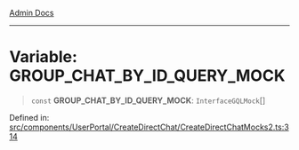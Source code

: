 [Admin Docs](/)

***

# Variable: GROUP\_CHAT\_BY\_ID\_QUERY\_MOCK

> `const` **GROUP\_CHAT\_BY\_ID\_QUERY\_MOCK**: `InterfaceGQLMock`[]

Defined in: [src/components/UserPortal/CreateDirectChat/CreateDirectChatMocks2.ts:314](https://github.com/PalisadoesFoundation/talawa-admin/blob/main/src/components/UserPortal/CreateDirectChat/CreateDirectChatMocks2.ts#L314)
